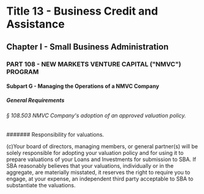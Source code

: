 
# Title 13 - Business Credit and Assistance
## Chapter I - Small Business Administration
### PART 108 - NEW MARKETS VENTURE CAPITAL ("NMVC") PROGRAM
#### Subpart G - Managing the Operations of a NMVC Company
##### General Requirements
###### § 108.503 NMVC Company's adoption of an approved valuation policy.
####### Responsibility for valuations.

(c)Your board of directors, managing members, or general partner(s) will be solely responsible for adopting your valuation policy and for using it to prepare valuations of your Loans and Investments for submission to SBA. If SBA reasonably believes that your valuations, individually or in the aggregate, are materially misstated, it reserves the right to require you to engage, at your expense, an independent third party acceptable to SBA to substantiate the valuations.
